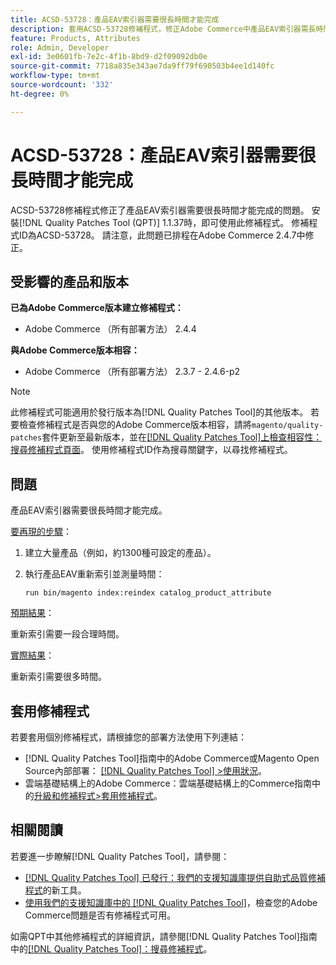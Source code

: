 ```yaml
---
title: ACSD-53728：產品EAV索引器需要很長時間才能完成
description: 套用ACSD-53728修補程式，修正Adobe Commerce中產品EAV索引器需長時間才能完成的問題。
feature: Products, Attributes
role: Admin, Developer
exl-id: 3e0601fb-7e2c-4f1b-8bd9-d2f09092db0e
source-git-commit: 7718a835e343ae7da9ff79f690503b4ee1d140fc
workflow-type: tm+mt
source-wordcount: '332'
ht-degree: 0%

---
```


# ACSD-53728：產品EAV索引器需要很長時間才能完成

ACSD-53728修補程式修正了產品EAV索引器需要很長時間才能完成的問題。 安裝[!DNL Quality Patches Tool (QPT)] 1.1.37時，即可使用此修補程式。 修補程式ID為ACSD-53728。 請注意，此問題已排程在Adobe Commerce 2.4.7中修正。

## 受影響的產品和版本

**已為Adobe Commerce版本建立修補程式：**

* Adobe Commerce （所有部署方法） 2.4.4

**與Adobe Commerce版本相容：**

* Adobe Commerce （所有部署方法） 2.3.7 - 2.4.6-p2

>[!NOTE]
>
>此修補程式可能適用於發行版本為[!DNL Quality Patches Tool]的其他版本。 若要檢查修補程式是否與您的Adobe Commerce版本相容，請將`magento/quality-patches`套件更新至最新版本，並在[[!DNL Quality Patches Tool]上檢查相容性：搜尋修補程式頁面](https://experienceleague.adobe.com/tools/commerce-quality-patches/index.html)。 使用修補程式ID作為搜尋關鍵字，以尋找修補程式。

## 問題

產品EAV索引器需要很長時間才能完成。

<u>要再現的步驟</u>：

1. 建立大量產品（例如，約1300種可設定的產品）。
1. 執行產品EAV重新索引並測量時間：

   `run bin/magento index:reindex catalog_product_attribute`

<u>預期結果</u>：

重新索引需要一段合理時間。

<u>實際結果</u>：

重新索引需要很多時間。

## 套用修補程式

若要套用個別修補程式，請根據您的部署方法使用下列連結：

* [!DNL Quality Patches Tool]指南中的Adobe Commerce或Magento Open Source內部部署： [[!DNL Quality Patches Tool] >使用狀況](https://experienceleague.adobe.com/docs/commerce-operations/tools/quality-patches-tool/usage.html)。
* 雲端基礎結構上的Adobe Commerce：雲端基礎結構上的Commerce指南中的[升級和修補程式>套用修補程式](https://experienceleague.adobe.com/docs/commerce-cloud-service/user-guide/develop/upgrade/apply-patches.html)。

## 相關閱讀

若要進一步瞭解[!DNL Quality Patches Tool]，請參閱：

* [[!DNL Quality Patches Tool] 已發行：我們的支援知識庫提供自助式品質修補程式](/help/announcements/adobe-commerce-announcements/magento-quality-patches-released-new-tool-to-self-serve-quality-patches.md)的新工具。
* [使用我們的支援知識庫中的 [!DNL Quality Patches Tool]](/help/support-tools/patches-available-in-qpt-tool/check-patch-for-magento-issue-with-magento-quality-patches.md)，檢查您的Adobe Commerce問題是否有修補程式可用。

如需QPT中其他修補程式的詳細資訊，請參閱[!DNL Quality Patches Tool]指南中的[[!DNL Quality Patches Tool]：搜尋修補程式](https://experienceleague.adobe.com/tools/commerce-quality-patches/index.html)。
